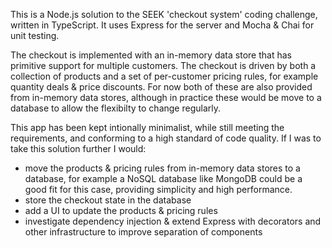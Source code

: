 This is a Node.js solution to the SEEK 'checkout system' coding challenge, written in TypeScript. It uses Express for the server and Mocha & Chai for unit testing.

The checkout is implemented with an in-memory data store that has primitive support for multiple customers. The checkout is driven by both a collection of products and a set of per-customer pricing rules, for example quantity deals & price discounts. For now both of these are also provided from in-memory data stores, although in practice these would be move to a database to allow the flexibilty to change regularly.

This app has been kept intionally minimalist, while still meeting the requirements, and conforming to a high standard of code quality. If I was to take this solution further I would:
- move the products & pricing rules from in-memory data stores to a database, for example a NoSQL database like MongoDB could be a good fit for this case, providing simplicity and high performance.
- store the checkout state in the database
- add a UI to update the products & pricing rules
- investigate dependency injection & extend Express with decorators and other infrastructure to improve separation of components
